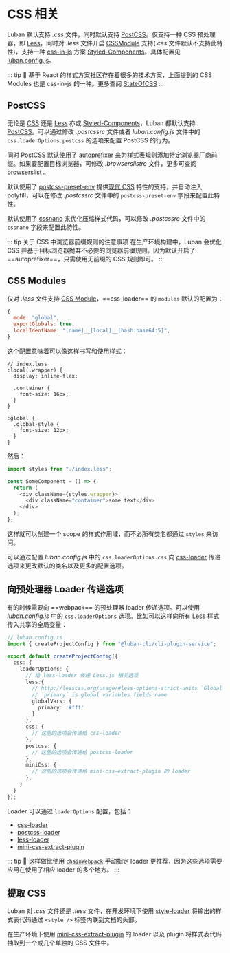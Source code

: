 # CSS 相关

Luban 默认支持 *.css* 文件，同时默认支持 [PostCSS](https://postcss.org/)。仅支持一种 CSS 预处理器，即 [Less](http://lesscss.org/)，同时对 *.less* 文件开启 [CSSModule](https://github.com/css-modules/css-modules) 支持(*.css* 文件默认不支持此特性)，支持一种 [css-in-js](https://github.com/MicheleBertoli/css-in-js) 方案 [Styled-Components](https://www.styled-components.com/)。具体配置见[luban.config.js](../config/#luban-config-js)。

::: tip 🙋
基于 React 的样式方案社区存在着很多的技术方案，上面提到的 CSS Modules 也是 css-in-js 的一种。更多查阅 [StateOfCSS](https://2019.stateofcss.com/technologies/tools-overview/)
:::


## PostCSS

无论是 [CSS](https://developer.mozilla.org/zh-CN/docs/Web/CSS) 还是 [Less](http://lesscss.org/) 亦或 [Styled-Components](https://www.styled-components.com/)，Luban 都默认支持 [PostCSS](https://postcss.org/)。可以通过修改 *.postcssrc* 文件或者 *luban.config.js* 文件中的 `css.loaderOptions.postcss` 的选项来配置 PostCSS 的行为。

同时 PostCSS 默认使用了 [autoprefixer](https://github.com/postcss/autoprefixer) 来为样式表规则添加特定浏览器厂商前缀。如果要配置目标浏览器，可修改 *.browserslistrc* 文件，更多可查阅 [browserslist](../guide/browser-compatibility.html#browserslist) 。

默认使用了 [postcss-preset-env](https://github.com/csstools/postcss-preset-env) 提供[现代 CSS](https://cssnext.github.io/) 特性的支持，并自动注入 polyfill，可以在修改 *.postcssrc* 文件中的 `postcss-preset-env` 字段来配置此特性。

默认使用了 [cssnano](https://cssnano.co/) 来优化压缩样式代码，可以修改 *.postcssrc* 文件中的 `cssnano` 字段来配置此特性。

::: tip 关于 CSS 中浏览器前缀规则的注意事项 
在生产环境构建中，Luban 会优化 CSS 并基于目标浏览器抛弃不必要的浏览器前缀规则。因为默认开启了 ==autoprefixer==，只需使用无前缀的 CSS 规则即可。
:::

## CSS Modules

仅对 *.less* 文件支持 [CSS Module](https://github.com/css-modules/css-modules)，==css-loader== 的 `modules` 默认的配置为：
```js
{
  mode: "global",
  exportGlobals: true,
  localIdentName: "[name]__[local]__[hash:base64:5]",
}
```

这个配置意味着可以像这样书写和使用样式：
``` less
// index.less
:local(.wrapper) {
  display: inline-flex;

  .container {
    font-size: 16px;
  }
}

:global {
  .global-style {
    font-size: 12px;
  }
}
```

然后：

```js
import styles from "./index.less";

const SomeComponent = () => {
  return (
    <div className={styles.wrapper}>
      <div className="container">some text</div>
    </div>
  );
};

```

这样就可以创建一个 scope 的样式作用域，而不必所有类名都通过 `styles` 来访问。

可以通过配置 *luban.config.js* 中的 `css.loaderOptions.css` 向 [css-loader](https://github.com/webpack-contrib/css-loader) 传递选项来更改默认的类名以及更多的配置选项。

## 向预处理器 Loader 传递选项

有的时候需要向 ==webpack== 的预处理器 loader 传递选项。可以使用 *luban.config.js* 中的 `css.loaderOptions` 选项。比如可以这样向所有 Less 样式传入共享的全局变量：

```ts
// luban.config.ts
import { createProjectConfig } from "@luban-cli/cli-plugin-service";

export default createProjectConfig({
  css: {
    loaderOptions: {
      // 给 less-loader 传递 Less.js 相关选项
      less:{
        // http://lesscss.org/usage/#less-options-strict-units `Global Variables`
        // `primary` is global variables fields name
        globalVars: {
          primary: '#fff'
        }
      },
      css: {
        // 这里的选项会传递给 css-loader
      },
      postcss: {
        // 这里的选项会传递给 postcss-loader
      },
      miniCss: {
        // 这里的选项会传递给 mini-css-extract-plugin 的 loader
      },
    }
  }
});
```

Loader 可以通过 `loaderOptions` 配置，包括：

- [css-loader](https://github.com/webpack-contrib/css-loader)
- [postcss-loader](https://github.com/postcss/postcss-loader)
- [less-loader](https://github.com/webpack-contrib/less-loader)
- [mini-css-extract-plugin](https://github.com/webpack-contrib/mini-css-extract-plugin)

::: tip 🙋
这样做比使用 [`chainWebpack`](webpack.md#链式操作) 手动指定 loader 更推荐，因为这些选项需要应用在使用了相应 loader 的多个地方。
:::

## 提取 CSS

Luban 对 *.css* 文件还是 *.less* 文件，在开发环境下使用 [style-loader](https://github.com/webpack-contrib/style-loader) 将输出的样式表代码通过 `<style />` 标签内联到文档的头部。

在生产环境下使用 [mini-css-extract-plugin](https://github.com/webpack-contrib/mini-css-extract-plugin) 的 loader 以及 plugin 将样式表代码抽取到一个或几个单独的 CSS 文件中。
